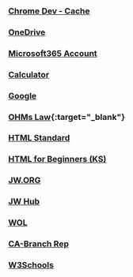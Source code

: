 ###  [Chrome Dev - Cache](https://developer.chrome.com/docs/devtools/storage/cache/?utm_source=devtools)
###  [OneDrive](https://onedrive.live.com)
###  [Microsoft365 Account](https://account.microsoft.com/)
###  [Calculator](calculator/index.html)
###  [Google](https://google.com)
###  [OHMs Law](https://ohmslaw.eu/){:target="_blank"} 
###  [HTML Standard](https://html.spec.whatwg.org/multipage/)
###  [HTML for Beginners (KS)](https://www.youtube.com/watch?v=FQdaUv95mR8)
###  [JW.ORG](https://jw.org)
###  [JW Hub](https://hub.jw.org)
###  [WOL](https://wol.jw.org)
###  [CA-Branch Rep](https://stream.jw.org/ts/3MHAe9uxTm)
###  [W3Schools](https://w3schools.com)

